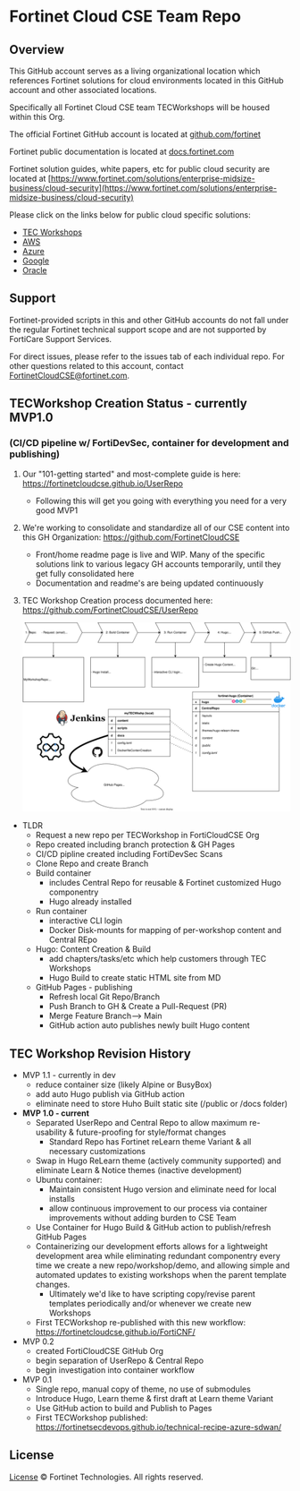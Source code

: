# Fortinet Cloud CSE Team Repo

## Overview

This GitHub account serves as a living organizational location which references Fortinet solutions for cloud environments located in this GitHub account and other associated locations.

Specifically all Fortinet Cloud CSE team TECWorkshops will be housed within this Org.

The official Fortinet GitHub account is located at [github.com/fortinet](https://github.com/fortinet)

Fortinet public documentation is located at [docs.fortinet.com](https://docs.fortinet.com)

Fortinet solution guides, white papers, etc for public cloud security are located at [https://www.fortinet.com/solutions/enterprise-midsize-business/cloud-security](https://www.fortinet.com/solutions/enterprise-midsize-business/cloud-security)

Please click on the links below for public cloud specific solutions:
- [TEC Workshops](TECWorkshops/README.md)
- [AWS](AWS/README.md)
- [Azure](Azure/README.md)
- [Google](Google/README.md)
- [Oracle](Oracle/README.md)
  
## Support

Fortinet-provided scripts in this and other GitHub accounts do not fall under the regular Fortinet technical support scope and are not supported by FortiCare Support Services.

For direct issues, please refer to the issues tab of each individual repo.
For other questions related to this account, contact  [FortinetCloudCSE@fortinet.com](mailto:FortinetCloudCSE@fortinet.com).

## TECWorkshop Creation Status - currently MVP1.0 
### (CI/CD pipeline w/ FortiDevSec, container for development and publishing)
1. Our "101-getting started" and most-complete guide is here: https://fortinetcloudcse.github.io/UserRepo
   - Following this will get you going with everything you need for a very good MVP1
2. We're working to consolidate and standardize all of our CSE content into this GH Organization: https://github.com/FortinetCloudCSE
   - Front/home readme page is live and WIP.  Many of the specific solutions link to various legacy GH accounts temporarily, until they get fully consolidated here 
   - Documentation and readme's are being updated continuously
3. TEC Workshop Creation process documented here: https://github.com/FortinetCloudCSE/UserRepo
  
   ![FortiTechWorkshopFlow](https://github.com/FortinetCloudCSE/UserRepo/blob/main/content/FTNT-hugoFlow.drawio.svg?raw=true)

  - TLDR
     -  Request a new repo per TECWorkshop in FortiCloudCSE Org
       - Repo created including branch protection & GH Pages
       - CI/CD pipline created including FortiDevSec Scans
       - Clone Repo and create Branch
     - Build container
       - includes Central Repo for reusable & Fortinet customized Hugo componentry
       - Hugo already installed
     - Run container
       - interactive CLI login
       - Docker Disk-mounts for mapping of per-workshop content and Central REpo
     - Hugo: Content Creation & Build
       - add chapters/tasks/etc which help customers through TEC Workshops
       - Hugo Build to create static HTML site from MD
     - GitHub Pages - publishing
       - Refresh local Git Repo/Branch
       - Push Branch to GH & Create a Pull-Request (PR)
       - Merge Feature Branch--> Main
       - GitHub action auto publishes newly built Hugo content

## TEC Workshop Revision History

- MVP 1.1 - currently in dev
  - reduce container size (likely Alpine or BusyBox)
  - add auto Hugo publish via GitHub action
  - eliminate need to store Huho Built static site (/public or /docs folder)
- **MVP 1.0 - current**
  - Separated UserRepo and Central Repo to allow maximum re-usability & future-proofing for style/format changes
    - Standard Repo has Fortinet reLearn theme Variant & all necessary customizations
  - Swap in Hugo ReLearn theme (actively community supported) and eliminate Learn & Notice themes (inactive development)
  - Ubuntu container:
    - Maintain consistent Hugo version and eliminate need for local installs
    - allow continuous improvement to our process via container improvements without adding burden to CSE Team
  - Use Container for Hugo Build & GitHub action to publish/refresh GitHub Pages
  - Containerizing our development efforts allows for a lightweight development area while eliminating redundant componentry every time we create a new repo/workshop/demo, and allowing simple and automated updates to existing workshops when the parent template changes.
       - Ultimately we'd like to have scripting copy/revise parent templates periodically and/or whenever we create new Workshops  
  - First TECWorkshop re-published with this new workflow: https://fortinetcloudcse.github.io/FortiCNF/
- MVP 0.2
  - created FortiCloudCSE GitHub Org
  - begin separation of UserRepo & Central Repo
  - begin investigation into container workflow
- MVP 0.1
  - Single repo, manual copy of theme, no use of submodules
  - Introduce Hugo, Learn theme & first draft at Learn theme Variant
  - Use GitHub action to build and Publish to Pages
  - First TECWorkshop published: https://fortinetsecdevops.github.io/technical-recipe-azure-sdwan/



## License

[License](LICENSE) © Fortinet Technologies. All rights reserved.